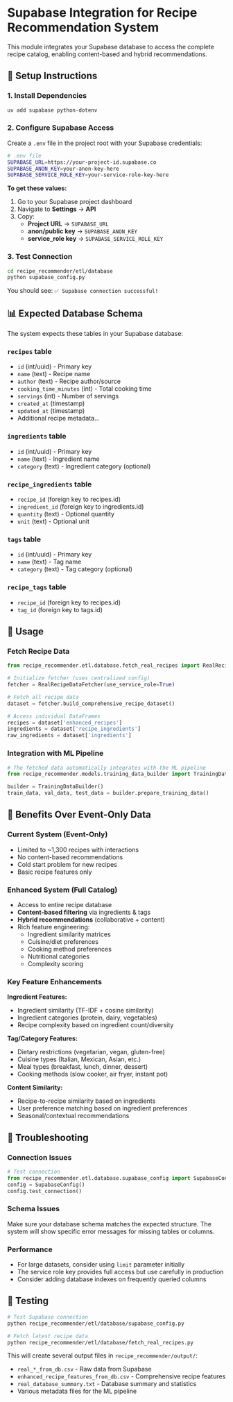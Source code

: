 # Supabase Integration for Recipe Recommendation System

This module integrates your Supabase database to access the complete recipe catalog, enabling content-based and hybrid recommendations.

## 🔧 Setup Instructions

### 1. Install Dependencies
```bash
uv add supabase python-dotenv
```

### 2. Configure Supabase Access

Create a `.env` file in the project root with your Supabase credentials:

```bash
# .env file
SUPABASE_URL=https://your-project-id.supabase.co
SUPABASE_ANON_KEY=your-anon-key-here
SUPABASE_SERVICE_ROLE_KEY=your-service-role-key-here
```

**To get these values:**
1. Go to your Supabase project dashboard
2. Navigate to **Settings** → **API**
3. Copy:
   - **Project URL** → `SUPABASE_URL`
   - **anon/public key** → `SUPABASE_ANON_KEY` 
   - **service_role key** → `SUPABASE_SERVICE_ROLE_KEY`

### 3. Test Connection

```bash
cd recipe_recommender/etl/database
python supabase_config.py
```

You should see: `✅ Supabase connection successful!`

## 📊 Expected Database Schema

The system expects these tables in your Supabase database:

### `recipes` table
- `id` (int/uuid) - Primary key
- `name` (text) - Recipe name
- `author` (text) - Recipe author/source
- `cooking_time_minutes` (int) - Total cooking time
- `servings` (int) - Number of servings
- `created_at` (timestamp)
- `updated_at` (timestamp)
- Additional recipe metadata...

### `ingredients` table  
- `id` (int/uuid) - Primary key
- `name` (text) - Ingredient name
- `category` (text) - Ingredient category (optional)

### `recipe_ingredients` table
- `recipe_id` (foreign key to recipes.id)
- `ingredient_id` (foreign key to ingredients.id)
- `quantity` (text) - Optional quantity
- `unit` (text) - Optional unit

### `tags` table
- `id` (int/uuid) - Primary key  
- `name` (text) - Tag name
- `category` (text) - Tag category (optional)

### `recipe_tags` table
- `recipe_id` (foreign key to recipes.id)
- `tag_id` (foreign key to tags.id)

## 🚀 Usage

### Fetch Recipe Data
```python
from recipe_recommender.etl.database.fetch_real_recipes import RealRecipeDataFetcher

# Initialize fetcher (uses centralized config)
fetcher = RealRecipeDataFetcher(use_service_role=True)

# Fetch all recipe data
dataset = fetcher.build_comprehensive_recipe_dataset()

# Access individual DataFrames
recipes = dataset['enhanced_recipes']
ingredients = dataset['recipe_ingredients'] 
raw_ingredients = dataset['ingredients']
```

### Integration with ML Pipeline
```python
# The fetched data automatically integrates with the ML pipeline
from recipe_recommender.models.training_data_builder import TrainingDataBuilder

builder = TrainingDataBuilder()
train_data, val_data, test_data = builder.prepare_training_data()
```

## 🎯 Benefits Over Event-Only Data

### **Current System (Event-Only)**
- Limited to ~1,300 recipes with interactions
- No content-based recommendations
- Cold start problem for new recipes
- Basic recipe features only

### **Enhanced System (Full Catalog)**
- Access to entire recipe database
- **Content-based filtering** via ingredients & tags
- **Hybrid recommendations** (collaborative + content)
- Rich feature engineering:
  - Ingredient similarity matrices
  - Cuisine/diet preferences  
  - Cooking method preferences
  - Nutritional categories
  - Complexity scoring

### **Key Feature Enhancements**

**Ingredient Features:**
- Ingredient similarity (TF-IDF + cosine similarity)
- Ingredient categories (protein, dairy, vegetables)
- Recipe complexity based on ingredient count/diversity

**Tag/Category Features:**
- Dietary restrictions (vegetarian, vegan, gluten-free)
- Cuisine types (Italian, Mexican, Asian, etc.)
- Meal types (breakfast, lunch, dinner, dessert)
- Cooking methods (slow cooker, air fryer, instant pot)

**Content Similarity:**
- Recipe-to-recipe similarity based on ingredients
- User preference matching based on ingredient preferences
- Seasonal/contextual recommendations

## 🔧 Troubleshooting

### Connection Issues
```python
# Test connection
from recipe_recommender.etl.database.supabase_config import SupabaseConfig
config = SupabaseConfig()
config.test_connection()
```

### Schema Issues
Make sure your database schema matches the expected structure. The system will show specific error messages for missing tables or columns.

### Performance
- For large datasets, consider using `limit` parameter initially
- The service role key provides full access but use carefully in production
- Consider adding database indexes on frequently queried columns

## 🧪 Testing

```bash
# Test Supabase connection
python recipe_recommender/etl/database/supabase_config.py

# Fetch latest recipe data
python recipe_recommender/etl/database/fetch_real_recipes.py
```

This will create several output files in `recipe_recommender/output/`:
- `real_*_from_db.csv` - Raw data from Supabase  
- `enhanced_recipe_features_from_db.csv` - Comprehensive recipe features
- `real_database_summary.txt` - Database summary and statistics
- Various metadata files for the ML pipeline
